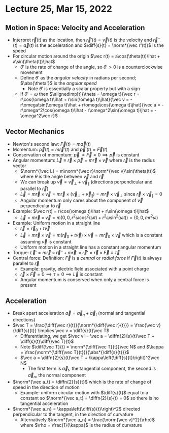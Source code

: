 # Lecture 25, Mar 15, 2022

## Motion in Space: Velocity and Acceleration

* Interpret $\vec r(t)$ as the location, then $\vec r'(t) = \vec v(t)$ is the velocity and $\vec r''(t) = \vec a(t)$ is the acceleration and $\diff{s}{t} = \norm*{\vec r'(t)}$ is the speed
* For circular motion around the origin $\vec r(t) = a\cos(\theta(t))\ihat + a\sin(\theta(t))\jhat$
	* $\theta'$ is the rate of change of the angle, so $\theta' > 0$ is a counterclockwise movement
	* Define $\theta'$ as the *angular velocity* in radians per second; $\abs{\theta'}$ is the *angular speed*
		* Note $\theta'$ is essentially a scalar property but with a sign
	* If $\theta' = \omega$ then $\alignedimp[t]{\theta = \omega t}{\vec r = r\cos(\omega t)\ihat + r\sin(\omega t)\jhat}{\vec v = -r\omega\sin(\omega t)\ihat + r\omega\cos(\omega t)\jhat}{\vec a = -r\omega^2\cos(\omega t)\ihat - r\omega^2\sin(\omega t)\jhat = -\omega^2\vec r}$

## Vector Mechanics

* Newton's second law: $\vec F(t) = m\vec a(t)$
* Momentum: $\vec p(t) = m\vec r'(t)$ and $\vec p'(t) = \vec F(t)$
* Conservation of momentum: $\vec p' = \vec F = 0 \implies \vec p$ is constant
* Angular momentum: $\vec L \equiv \vec r \times \vec p = m\vec r \times \vec v$ where $\vec r$ is the radius vector
	* $\norm*{\vec L} = m\norm*{\vec r}\norm*{\vec v}\sin(\theta(t))$ where $\theta$ is the angle between $\vec v$ and $\vec r$
	* We can break up $\vec v = \vec v_\perp + \vec v_\parallel$ (directions perpendicular and parallel to $\vec r$)
	* $\vec L = m\vec r \times \vec v = m\vec r \times (\vec v_\perp + \vec v_\parallel) = m\vec r \times \vec v_\perp$ since $\vec r \times \vec v_\parallel = 0$
	* Angular momentum only cares about the component of $\vec v$ perpendicular to $\vec r$
* Example: $\vec r(t) = r\cos(\omega t)\ihat + r\sin(\omega t)\jhat$
	* $\vec L = m\vec r \times \vec v = m(0, 0, r^2\omega\cos^2(\omega t) + r^2\omega\sin^2(\omega t)) = (0, 0, mr^2\omega)$
* Example: Uniform motion in a straight line
	* $\vec r = \vec r_0 + t\vec v$
	* $\vec L = m\vec r \times \vec v = m(\vec r_0 + t\vec v) \times \vec v = m\vec r_0 \times \vec v$ which is a constant assuming $\vec v$ is constant
	* Uniform motion in a straight line has a constant angular momentum
* Torque: $\vec L' = m\vec r \times \vec r'' + m\vec r' \times \vec r' = \vec r \times \vec F \equiv \vec \tau$
* Central force: Definition: $\vec F$ is a *central* or *radial force* if $\vec F(t)$ is always parallel to $\vec r$
	* Example: gravity, electric field associated with a point charge
	* $\vec r \times \vec F = 0 \implies \tau = 0 \implies \vec L$ is constant
	* Angular momentum is conserved when only a central force is present

## Acceleration

* Break apart acceleration $\vec a = \vec a_n + \vec a_t$ (normal and tangential directions)
* $\vec T = \frac{\diff{\vec r}{t}}{\norm*{\diff{\vec r}{t}}} = \frac{\vec v}{\diff{s}{t}} \implies \vec v = \diff{s}{t}\vec T$
	* Differentiating, we get $\vec v' = \vec a = \diffn{2}{s}{t}\vec T + \diff{s}{t}\diff{\vec T}{t}$
	* Note $\diff{\vec T}{t} = \norm*{\diff{\vec T}{t}}\vec N$ and $\kappa = \frac{\norm*{\diff{\vec T}{t}}}{\abs*{\diff{s}{t}}}$
	* $\vec a = \diffn{2}{s}{t}\vec T + \kappa\left(\diff{s}{t}\right)^2\vec N$
		* The first term is $\vec a_t$, the tangential component, the second is $\vec a_n$, the normal component
* $\norm*{\vec a_t} = \diffn{2}{s}{t}$ which is the rate of change of speed in the direction of motion
	* Example: uniform circular motion with $\diff{s}{t}$ equal to a constant so $\norm*{\vec a_t} = \diffn{2}{s}{t} = 0$ so there is no tangential acceleration
* $\norm*{\vec a_n} = \kappa\left(\diff{s}{t}\right)^2$ directed perpendicular to the tangent, in the direction of curvature
	* Alternatively $\norm*{\vec a_n} = \frac{\norm{\vec v}^2}{\rho}$ where $\rho = \frac{1}{\kappa}$ is the radius of curvature


